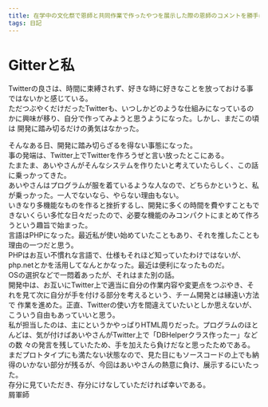 ```yaml
---
title: 在学中の文化祭で恩師と共同作業で作ったやつを展示した際の恩師のコメントを勝手にブログに載せてる記事（全文、展示時のままであります）
tags: 日記
---
```

# Gitterと私

Twitterの良さは、時間に束縛されず、好きな時に好きなことを放っておける事ではないかと感じている。  
ただつぶやくだけだったTwitterも、いつしかどのような仕組みになっているのかに興味が移り、自分で作ってみようと思うようになった。しかし、まだこの頃は 開発に踏み切るだけの勇気はなかった。

そんなある日、開発に踏み切らざるを得ない事態になった。  
事の発端は、Twitter上でTwitterを作ろうぜと言い放ったとこにある。  
たまたま、あいやさんがそんなシステムを作りたいと考えていたらしく、この話に乗っかってきた。  
あいやさんはプログラムが服を着ているような人なので、どちらかというと、私が乗っかった。一人でないなら、やらない理由もない。  
いきなり多機能なものを作ると挫折するし、開発に多くの時間を費やすこともできないくらい多忙な日々だったので、必要な機能のみコンパクトにまとめて作ろうという趣旨で始まった。  
言語はPHPになった。最近私が使い始めていたこともあり、それを推したことも理由の一つだと思う。  
PHPはお互い不慣れな言語で、仕様もそれほど知っていたわけではないが、php.netとかを活用してなんとかなった。最近は便利になったものだ。  
OSの選択などで一悶着あったが、それはまた別の話。  
開発中は、お互いにTwitter上で適当に自分の作業内容や変更点をつぶやき、それを見て次に自分が手を付ける部分を考えるという、チーム開発とは縁遠い方法で 作業を進めた。正直、Twitterの使い方を間違えていたいとしか思えないが、こういう自由もあっていいと思う。  
私が担当したのは、主にというかやっぱりHTML周りだった。プログラムのほとんどは、気が付けばあいやさんがTwitter上で「DBHelperクラス作ったー」などの数 々の発言を残していたため、手を加えたら負けだなと思ったためである。  
まだプロトタイプにも満たない状態なので、見た目にもソースコードの上でも納得のいかない部分が残るが、今回はあいやさんの熱意に負け、展示するにいたった。  
存分に見ていただき、存分にけなしていただければ幸いである。  
屑軍師
